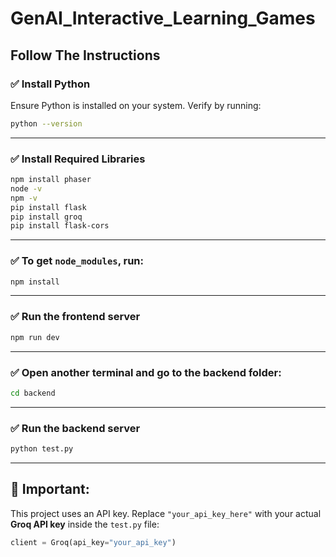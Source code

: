 # GenAI_Interactive_Learning_Games

## Follow The Instructions

### ✅ Install Python  
Ensure Python is installed on your system. Verify by running:

```bash
python --version
```

---

### ✅ Install Required Libraries

```bash
npm install phaser
node -v
npm -v
pip install flask
pip install groq
pip install flask-cors
```

---

### ✅ To get `node_modules`, run:

```bash
npm install
```

---

### ✅ Run the frontend server

```bash
npm run dev
```

---

### ✅ Open another terminal and go to the backend folder:

```bash
cd backend
```

---

### ✅ Run the backend server

```bash
python test.py
```

---

## 🔐 Important:

This project uses an API key. Replace `"your_api_key_here"` with your actual **Groq API key** inside the `test.py` file:

```python
client = Groq(api_key="your_api_key")
```

